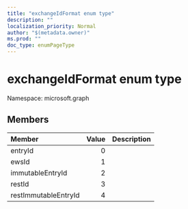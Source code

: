 ```yaml
---
title: "exchangeIdFormat enum type"
description: ""
localization_priority: Normal
author: "$(metadata.owner)"
ms.prod: ""
doc_type: enumPageType
---
```


# exchangeIdFormat enum type

Namespace: microsoft.graph

## Members

| Member               | Value | Description |
| :------------------- | ----: | :---------- |
| entryId              | 0     |             |
| ewsId                | 1     |             |
| immutableEntryId     | 2     |             |
| restId               | 3     |             |
| restImmutableEntryId | 4     |             |

